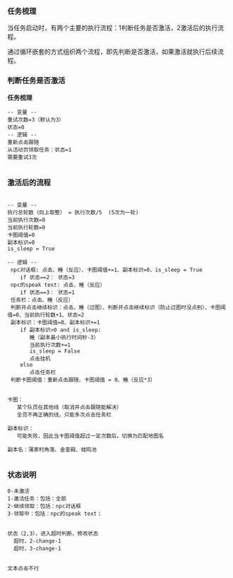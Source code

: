 
   
### 任务梳理

 当任务启动时，有两个主要的执行流程：1判断任务是否激活，2激活后的执行流程。

 通过循环嵌套的方式组织两个流程，即先判断是否激活，如果激活就执行后续流程。


### 判断任务是否激活


**任务梳理**

```text
-- 变量 --
重试次数=3（默认为3）
状态=0
-- 逻辑 --
重新点击跟随
从活动页领取任务：状态=1
需要重试3次
   
```


### 激活后的流程

```text

-- 变量 --
执行总轮数（向上取整） = 执行次数/5  (5次为一轮)
当前执行次数=0
当前执行轮数=0
卡图阈值=0
副本标识=0
is_sleep = True

-- 逻辑 --
 npc对话框: 点击、睡（反应）、卡图阈值+=1、副本标识=0、is_sleep = True
    if 状态==2： 状态=3
 npc的speak text: 点击、睡（反应）
    if 状态==3： 状态=1
 任务栏：点击、睡（反应）
 判断并点击继续标识：点击、睡（过图）、判断并点击继续标识（防止过图时没点到）、卡图阈值=0、当前执行轮数+1、状态=2
 副本标识：卡图阈值=0、副本标识+=1
    if 副本标识>0 and is_sleep:
       睡（副本最小执行时间秒-3）
       当前执行次数+=1
       is_sleep = False
       点击挂机
    else 
       点击任务栏
 判断卡图阈值：重新点击跟随、卡图阈值 = 0、睡（反应*3）


卡图：
   某个队员在其他线（取消并点击跟随能解决）
   全员不再正确的线，只能多次点击任务栏
   
副本标识：
   可能失败，因此当卡图阈值超过一定次数后，切换为匹配地图名
   
副本名：蒲家村角落、金銮殿、蛙鸣池
 
```


### 状态说明

```text
0-未激活
1-激活任务：包括：全部
2-继续领取：包括：npc对话框
3-领取中：包括：npc的speak text；


状态（2,3），进入超时判断，修改状态
  超时，2-change-1 
  超时，3-change-1 
  

文本点击不行

```

   

